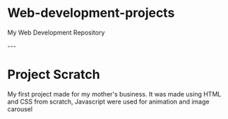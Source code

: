 # Web-development-projects
<p>My Web Development Repository</p>
---
<h1>Project Scratch</h1>
My first project made for my mother's business. It was made using HTML and CSS from scratch, Javascript were used for animation and image carousel
